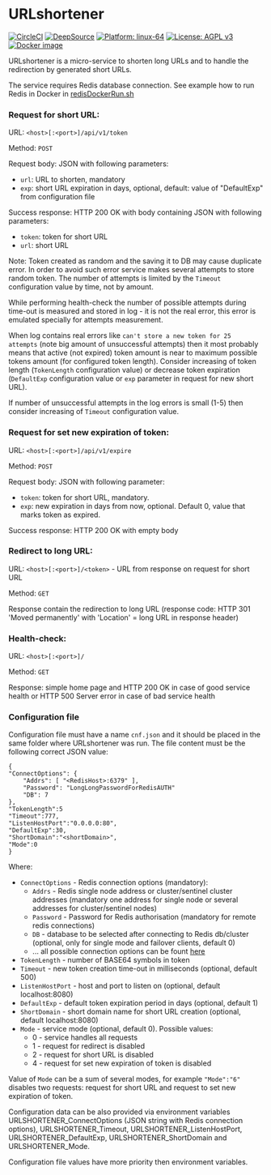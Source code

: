 # URLshortener
[![CircleCI](https://circleci.com/gh/slytomcat/URLshortener.svg?style=svg)](https://circleci.com/gh/slytomcat/URLshortener)
[![DeepSource](https://img.shields.io/badge/Deepsource-Passed-brightgreen)](https://deepsource.io/gh/slytomcat/URLshortener)
[![Platform: linux-64](https://img.shields.io/badge/Platform-linux--64-blue)]()
[![License: AGPL v3](https://img.shields.io/badge/License-AGPL%20v3-blue.svg)](https://www.gnu.org/licenses/agpl-3.0)
[![Docker image](https://img.shields.io/badge/Docker-image-blue)](https://hub.docker.com/r/slytomcat/urlshortener)

URLshortener is a micro-service to shorten long URLs and to handle the redirection by generated short URLs.

The service requires Redis database connection. See example how to run Redis in Docker in [redisDockerRun.sh](https://github.com/slytomcat/URLshortener/blob/master/redisDockerRun.sh)


### Request for short URL:

URL: `<host>[:<port>]/api/v1/token`

Method: `POST`

Request body: JSON with following parameters:

- `url`: URL to shorten, mandatory
- `exp`: short URL expiration in days, optional, default: value of "DefaultExp" from configuration file

Success response: HTTP 200 OK with body containing JSON with following parameters:

- `token`: token for short URL
- `url`: short URL

Note: Token created as random and the saving it to DB may cause duplicate error. In order to avoid such error service makes several attempts to store random token. The number of attempts is limited by the `Timeout` configuration value by time, not by amount.

While performing health-check the number of possible attempts during time-out is measured and stored in log - it is not the real error, this error is emulated specially for attempts measurement.

When log contains real errors like `can't store a new token for 25 attempts` (note big amount of unsuccessful attempts) then it most probably means that active (not expired) token amount is near to maximum possible tokens amount (for configured token length). Consider increasing of token length (`TokenLength` configuration value) or decrease token expiration (`DefaultExp` configuration value or `exp` parameter in request for new short URL).

If number of unsuccessful attempts in the log errors is small (1-5) then consider increasing of `Timeout` configuration value.


### Request for set new expiration of token:

URL: `<host>[:<port>]/api/v1/expire`

Method: `POST`

Request body: JSON with following parameter:

- `token`: token for short URL, mandatory.
- `exp`: new expiration in days from now, optional. Default 0, value that marks token as expired.

Success response: HTTP 200 OK with empty body

### Redirect to long URL:
URL: `<host>[:<port>]/<token>` - URL from response on request for short URL

Method: `GET`

Response contain the redirection to long URL (response code: HTTP 301 'Moved permanently' with 'Location' = long URL in response header)

### Health-check:
URL: `<host>[:<port>]/`

Method: `GET`

Response: simple home page and HTTP 200 OK in case of good service health or HTTP 500 Server error in case of bad service health


### Configuration file

Configuration file must have a name `cnf.json` and it should be placed in the same folder where URLshortener was run. The file content must be the following correct JSON value:

    {
    "ConnectOptions": {
        "Addrs": [ "<RedisHost>:6379" ],
        "Password": "LongLongPasswordForRedisAUTH"
        "DB": 7
    },
    "TokenLength":5
    "Timeout":777,
    "ListenHostPort":"0.0.0.0:80",
    "DefaultExp":30,
    "ShortDomain":"<shortDomain>",
    "Mode":0
    }

Where:

- `ConnectOptions` - Redis connection options (mandatory):
    - `Addrs` - Redis single node address or cluster/sentinel cluster addresses (mandatory one address for single node or several addresses for cluster/sentinel nodes)
    - `Password` - Password for Redis authorisation (mandatory for remote redis connections)
    - `DB` - database to be selected after connecting to Redis db/cluster (optional, only for single mode and failover clients, default 0)
    - ... all possible connection options can be fount [here](https://godoc.org/github.com/go-redis/redis#UniversalOptions)
- `TokenLength` - number of BASE64 symbols in token
- `Timeout` - new token creation time-out in milliseconds (optional, default 500)
- `ListenHostPort` - host and port to listen on (optional, default localhost:8080)
- `DefaultExp` - default token expiration period in days (optional, default 1)
- `ShortDomain` - short domain name for short URL creation (optional, default localhost:8080)
- `Mode` - service mode (optional, default 0). Possible values:
    - 0 - service handles all requests
    - 1 - request for redirect is disabled
    - 2 - request for short URL is disabled
    - 4 - request for set new expiration of token is disabled

Value of `Mode` can be a sum of several modes, for example `"Mode":"6"` disables two requests: request for short URL and request to set new expiration of token.

Configuration data can be also provided via environment variables URLSHORTENER_ConnectOptions (JSON string with Redis connection options), URLSHORTENER_Timeout, URLSHORTENER_ListenHostPort, URLSHORTENER_DefaultExp, URLSHORTENER_ShortDomain and URLSHORTENER_Mode.

Configuration file values have more priority then environment variables.
